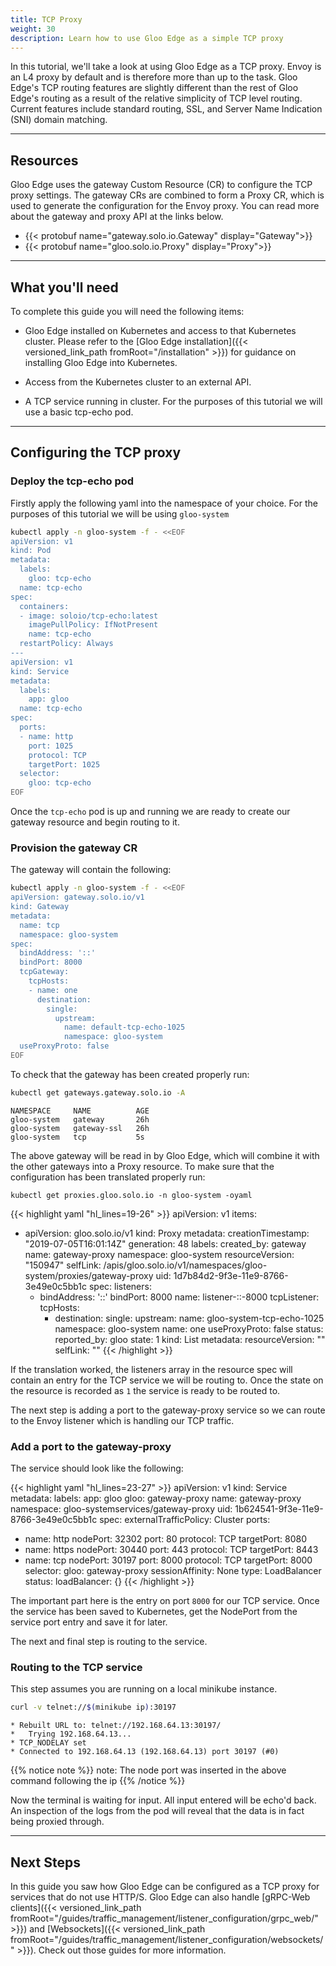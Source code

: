 ```yaml
---
title: TCP Proxy
weight: 30
description: Learn how to use Gloo Edge as a simple TCP proxy
---
```


In this tutorial, we'll take a look at using Gloo Edge as a TCP proxy. Envoy is an L4 proxy by default and is therefore
more than up to the task. Gloo Edge's TCP routing features are slightly different than the rest of Gloo Edge's routing as a result
of the relative simplicity of TCP level routing. Current features include standard routing, SSL, and Server Name Indication (SNI) domain matching.

---

## Resources 

Gloo Edge uses the gateway Custom Resource (CR) to configure the TCP proxy settings. The gateway CRs are combined to form a Proxy CR, which is used to generate the configuration for the Envoy proxy. You can read more about the gateway and proxy API at the links below.

- {{< protobuf name="gateway.solo.io.Gateway" display="Gateway">}}
- {{< protobuf name="gloo.solo.io.Proxy" display="Proxy">}}

---

## What you'll need

To complete this guide you will need the following items:

* Gloo Edge installed on Kubernetes and access to that Kubernetes cluster. Please refer to the [Gloo Edge installation]({{< versioned_link_path fromRoot="/installation" >}}) for guidance on installing Gloo Edge into Kubernetes.

* Access from the Kubernetes cluster to an external API. 

* A TCP service running in cluster. For the purposes of this tutorial we will use a basic tcp-echo pod.

---

## Configuring the TCP proxy

### Deploy the tcp-echo pod

Firstly apply the following yaml into the namespace of your choice. For the purposes of this tutorial we will be using `gloo-system`

```bash
kubectl apply -n gloo-system -f - <<EOF
apiVersion: v1
kind: Pod
metadata:
  labels:
    gloo: tcp-echo
  name: tcp-echo
spec:
  containers:
  - image: soloio/tcp-echo:latest
    imagePullPolicy: IfNotPresent
    name: tcp-echo
  restartPolicy: Always
---
apiVersion: v1
kind: Service
metadata:
  labels:
    app: gloo
  name: tcp-echo
spec:
  ports:
  - name: http
    port: 1025
    protocol: TCP
    targetPort: 1025
  selector:
    gloo: tcp-echo
EOF
```

Once the `tcp-echo` pod is up and running we are ready to create our gateway resource and begin routing to it.

### Provision the gateway CR

The gateway will contain the following: 
```bash
kubectl apply -n gloo-system -f - <<EOF
apiVersion: gateway.solo.io/v1
kind: Gateway
metadata:
  name: tcp
  namespace: gloo-system
spec:
  bindAddress: '::'
  bindPort: 8000
  tcpGateway:
    tcpHosts:
    - name: one
      destination:
        single:
          upstream:
            name: default-tcp-echo-1025
            namespace: gloo-system
  useProxyProto: false
EOF
```

To check that the gateway has been created properly run:
```bash
kubectl get gateways.gateway.solo.io -A
```

```
NAMESPACE     NAME          AGE
gloo-system   gateway       26h
gloo-system   gateway-ssl   26h
gloo-system   tcp           5s
```

The above gateway will be read in by Gloo Edge, which will combine it with the other gateways into a Proxy resource.
To make sure that the configuration has been translated properly run:

```shell script
kubectl get proxies.gloo.solo.io -n gloo-system -oyaml
```

{{< highlight yaml "hl_lines=19-26" >}}
apiVersion: v1
items:
- apiVersion: gloo.solo.io/v1
  kind: Proxy
  metadata:
    creationTimestamp: "2019-07-05T16:01:14Z"
    generation: 48
    labels:
      created_by: gateway
    name: gateway-proxy
    namespace: gloo-system
    resourceVersion: "150947"
    selfLink: /apis/gloo.solo.io/v1/namespaces/gloo-system/proxies/gateway-proxy
    uid: 1d7b84d2-9f3e-11e9-8766-3e49e0c5bb1c
  spec:
    listeners:
    - bindAddress: '::'
      bindPort: 8000
      name: listener-::-8000
      tcpListener:
        tcpHosts:
        - destination:
            single:
              upstream:
                name: gloo-system-tcp-echo-1025
                namespace: gloo-system
          name: one
      useProxyProto: false
  status:
    reported_by: gloo
    state: 1
kind: List
metadata:
  resourceVersion: ""
  selfLink: ""
{{< /highlight >}}


If the translation worked, the listeners array in the resource spec will contain an entry for the TCP service we will be routing to. Once the state on the resource is recorded as `1` the service is ready to be routed to.

The next step is adding a port to the gateway-proxy service so we can route to the Envoy listener which is handling our TCP traffic.

### Add a port to the gateway-proxy

The service should look like the following:

{{< highlight yaml "hl_lines=23-27" >}}
apiVersion: v1
kind: Service
metadata:
  labels:
    app: gloo
    gloo: gateway-proxy
  name: gateway-proxy
  namespace: gloo-systemservices/gateway-proxy
  uid: 1b624541-9f3e-11e9-8766-3e49e0c5bb1c
spec:
  externalTrafficPolicy: Cluster
  ports:
  - name: http
    nodePort: 32302
    port: 80
    protocol: TCP
    targetPort: 8080
  - name: https
    nodePort: 30440
    port: 443
    protocol: TCP
    targetPort: 8443
  - name: tcp
    nodePort: 30197
    port: 8000
    protocol: TCP
    targetPort: 8000
  selector:
    gloo: gateway-proxy
  sessionAffinity: None
  type: LoadBalancer
status:
  loadBalancer: {}
{{< /highlight >}}

The important part here is the entry on port `8000` for our TCP service. Once the service has been saved to Kubernetes, get the NodePort from the service port entry and save it for later.

The next and final step is routing to the service.

### Routing to the TCP service

This step assumes you are running on a local minikube instance.

```bash
curl -v telnet://$(minikube ip):30197
```

```
* Rebuilt URL to: telnet://192.168.64.13:30197/
*   Trying 192.168.64.13...
* TCP_NODELAY set
* Connected to 192.168.64.13 (192.168.64.13) port 30197 (#0)

```

{{% notice note %}}
note: The node port was inserted in the above command following the ip
{{% /notice %}}


Now the terminal is waiting for input. All input entered will be echo'd back. An inspection of the logs from the pod will reveal that the data is in fact being proxied through.

---

## Next Steps

In this guide you saw how Gloo Edge can be configured as a TCP proxy for services that do not use HTTP/S. Gloo Edge can also handle [gRPC-Web clients]({{< versioned_link_path fromRoot="/guides/traffic_management/listener_configuration/grpc_web/" >}}) and [Websockets]({{< versioned_link_path fromRoot="/guides/traffic_management/listener_configuration/websockets/" >}}). Check out those guides for more information.
